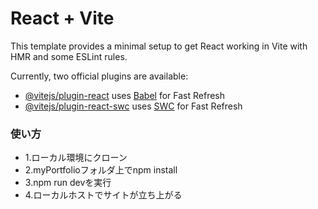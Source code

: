 # React + Vite

This template provides a minimal setup to get React working in Vite with HMR and some ESLint rules.

Currently, two official plugins are available:

- [@vitejs/plugin-react](https://github.com/vitejs/vite-plugin-react/blob/main/packages/plugin-react/README.md) uses [Babel](https://babeljs.io/) for Fast Refresh
- [@vitejs/plugin-react-swc](https://github.com/vitejs/vite-plugin-react-swc) uses [SWC](https://swc.rs/) for Fast Refresh

### 使い方
- 1.ローカル環境にクローン
- 2.myPortfolioフォルダ上でnpm install
- 3.npm run devを実行
- 4.ローカルホストでサイトが立ち上がる
